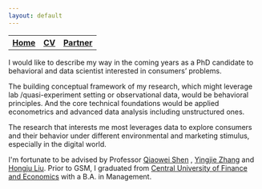 ```yaml
---
layout: default
---
```


<table> 
  <tr>
  <th><a href="./">Home</a></th>
  <th><a href="./assets/files/CV.pdf">CV</a></th>
  <th><a href="https://siyiyu.com">Partner</a></th>
  </tr>
  </table>


I would like to describe my way in the coming years as a PhD candidate to behavioral and data scientist interested in consumers’ problems.

The building conceptual framework of my research, which might leverage lab /quasi-experiment setting or observational data, would be behavioral principles. And the core technical foundations would be applied econometrics and advanced data analysis including unstructured ones. 

The research that interests me most leverages data to explore consumers and their behavior under different environmental and marketing stimulus, especially in the digital world. 

I'm fortunate to be advised by Professor [Qiaowei Shen](https://en.gsm.pku.edu.cn/conjsxq.jsp?urltype=tree.TreeTempUrl&wbtreeid=1099&user_id=qshen) ,  [Yingjie Zhang](https://sites.google.com/view/yingjiezhang/home) and [Hongju Liu](https://en.gsm.pku.edu.cn/conjsxq.jsp?urltype=tree.TreeTempUrl&wbtreeid=1099&user_id=hliu). Prior to GSM, I graduated from [Central University of Finance and Economics](http://bs.cufe.edu.cn/index.htm) with a B.A. in Management.
